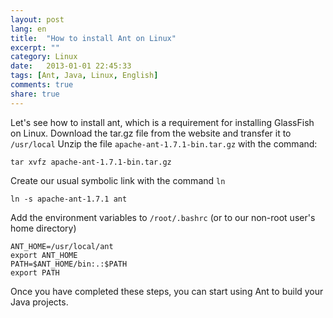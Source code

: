 ```yaml
---
layout: post
lang: en
title:  "How to install Ant on Linux"
excerpt: ""
category: Linux
date:   2013-01-01 22:45:33
tags: [Ant, Java, Linux, English]
comments: true
share: true
---
```



Let's see how to install ant, which is a requirement for installing GlassFish on Linux.
Download the tar.gz file from the website and transfer it to `/usr/local`
Unzip the file  `apache-ant-1.7.1-bin.tar.gz` with the command:



```
tar xvfz apache-ant-1.7.1-bin.tar.gz
```

Create our usual symbolic link with the command `ln`
```
ln -s apache-ant-1.7.1 ant
```

Add the environment variables to `/root/.bashrc`  (or to our non-root user's home directory)

```
ANT_HOME=/usr/local/ant
export ANT_HOME
PATH=$ANT_HOME/bin:.:$PATH
export PATH
```

Once you have completed these steps, you can start using Ant to build your Java projects.
